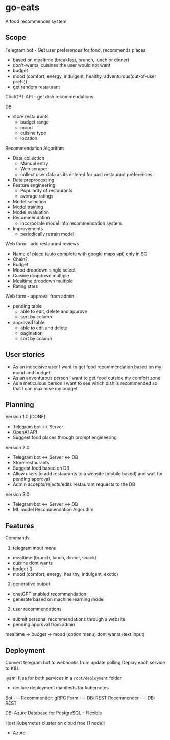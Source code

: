 # go-eats
A food recommender system

## Scope

Telegram bot - Get user preferences for food, recommends places
  - based on mealtime (breakfast, brunch, lunch or dinner)
  - don't-wants, cuisines the user would not want
  - budget
  - mood (comfort, energy, indulgent, healthy, adventurous(out-of-user prefs))
- get random restaurant

ChatGPT API - get dish recommendations

DB 
- store restaurants
  - budget range
  - mood
  - cuisine type
  - location

Recommendation Algorithm
- Data collection
  - Manual entry
  - Web scraper
  - collect user data as its entered for past restaurant preferences
- Data preprocessing
- Feature engineering
  - Popularity of restaurants
  - average ratings
- Model selection
- Model training
- Model evaluation
- Recommendation
  - incorporate model into recommendation system
- Improvements
  - periodically retrain model

Web form - add restaurant reviews
- Name of place (auto complete with google maps api) only in SG
- Chain?
- Budget
- Mood dropdown single select
- Cuisine dropdown multiple
- Mealtime dropdown multiple
- Rating stars

Web form - approval from admin
- pending table
  - able to edit, delete and approve
  - sort by column
- approved table
  - able to edit and delete
  - pagination
  - sort by column

## User stories

- As an indecisive user I want to get food recommendation based on my mood and budget
- As an adventurous person I want to get food outside my comfort zone
- As a meticulous person I want to see which dish is recommended so that I can maximise my budget

## Planning
Version 1.0 [DONE]
  - Telegram bot <-> Server
  - OpenAI API
  - Suggest food places through prompt engineering

Version 2.0
  - Telegram bot <-> Server <-> DB
  - Store restaurants
  - Suggest food based on DB
  - Allow users to add restaurants to a website (mobile based) and wait for pending approval
  - Admin accepts/rejects/edits restaurant requests to the DB

Version 3.0
  - Telegram bot <-> Server <-> DB
  - ML model Recommendation Algorithm

## Features
Commands
1. telegram input menu
  - mealtime (brunch, lunch, dinner, snack)
  - cuisine dont wants
  - budget ()
  - mood (comfort, energy, healthy, indulgent, exotic)

2. generative output
  - chatGPT enabled recommendation
  - generate based on machine learning model

3. user recommendations
  - submit personal recommendations through a website
  - pending approval from admin


mealtime -> budget -> mood (option menu)
dont wants (text input)

## Deployment
Convert telegram bot to webhooks from update polling
Deploy each service to K8s

.yaml files for both services in a `root/deployment` folder
- declare deployment manifests for kubernetes

Bot --- Recommender: gRPC
Form --- DB: REST
Recommender --- DB: REST

DB: Azure Database for PostgreSQL - Flexible

Host Kubernetes cluster on cloud free (1 node):
- Azure
